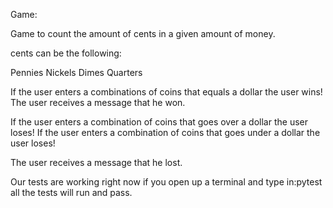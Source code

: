 Game: 

Game to count the amount of cents in a given amount of money.

cents can be the following:

Pennies
Nickels
Dimes
Quarters

If the user enters a combinations of coins that equals a dollar the user wins!
The user receives a message that he won. 

If the user enters a combination of coins that goes over a dollar the user loses!
If the user enters a combination of coins that goes under a dollar the user loses!

The user receives a message that he lost. 

Our tests are working right now if you open up a terminal and type in:pytest all the tests will run and pass.

